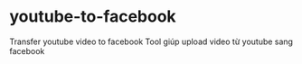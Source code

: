 # youtube-to-facebook
Transfer youtube video to facebook
Tool giúp upload video từ youtube sang facebook
